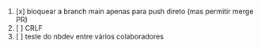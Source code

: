 1. [x] bloquear a branch main apenas para push direto (mas permitir merge PR)
2. [ ] CRLF
3. [ ] teste do nbdev entre vários colaboradores